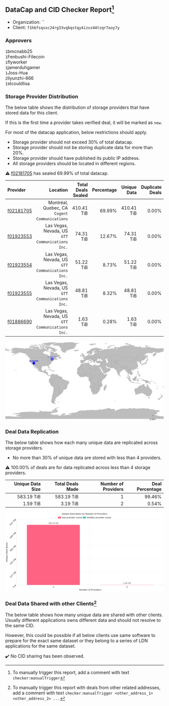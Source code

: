 ## DataCap and CID Checker Report[^1]
 - Organization: ``
 - Client: `f1h6fsqsxc24rg33vqbqstqy4izvz44tzqr7ooy7y`
### Approvers
`1`bmcnabb25<br/>`1`Fenbushi-Filecoin<br/>`1`flyworker<br/>`1`jamerduhgamer<br/>`1`Joss-Hua<br/>`2`liyunzhi-666<br/>`1`stcouldlisa


### Storage Provider Distribution
The below table shows the distribution of storage providers that have stored data for this client.

If this is the first time a provider takes verified deal, it will be marked as `new`.

For most of the datacap application, below restrictions should apply.
 - Storage provider should not exceed 30% of total datacap.
 - Storage provider should not be storing duplicate data for more than 20%.
 - Storage provider should have published its public IP address.
 - All storage providers should be located in different regions.

⚠️ [f02181705](https://filfox.info/en/address/f02181705) has sealed 69.99% of total datacap.

| Provider                                              |                                            Location | Total Deals Sealed | Percentage | Unique Data | Duplicate Deals |
| :---------------------------------------------------- | --------------------------------------------------: | -----------------: | ---------: | ----------: | --------------: |
| [f02181705](https://filfox.info/en/address/f02181705) |    Montréal, Quebec, CA<br/>`Cogent Communications` |         410.41 TiB |     69.99% |  410.41 TiB |           0.00% |
| [f01923553](https://filfox.info/en/address/f01923553) | Las Vegas, Nevada, US<br/>`GTT Communications Inc.` |          74.31 TiB |     12.67% |   74.31 TiB |           0.00% |
| [f01923554](https://filfox.info/en/address/f01923554) | Las Vegas, Nevada, US<br/>`GTT Communications Inc.` |          51.22 TiB |      8.73% |   51.22 TiB |           0.00% |
| [f01923555](https://filfox.info/en/address/f01923555) | Las Vegas, Nevada, US<br/>`GTT Communications Inc.` |          48.81 TiB |      8.32% |   48.81 TiB |           0.00% |
| [f01886690](https://filfox.info/en/address/f01886690) | Las Vegas, Nevada, US<br/>`GTT Communications Inc.` |           1.63 TiB |      0.28% |    1.63 TiB |           0.00% |

<img src="https://raw.githubusercontent.com/data-preservation-programs/filplus-checker-assets/main/filecoin-project/filecoin-plus-large-datasets/issues/1778/1702918556091.png"/>

### Deal Data Replication
The below table shows how each many unique data are replicated across storage providers.

- No more than 30% of unique data are stored with less than 4 providers.

⚠️ 100.00% of deals are for data replicated across less than 4 storage providers.

| Unique Data Size | Total Deals Made | Number of Providers | Deal Percentage |
| ---------------: | ---------------: | ------------------: | --------------: |
|       583.19 TiB |       583.19 TiB |                   1 |          99.46% |
|         1.59 TiB |         3.19 TiB |                   2 |           0.54% |

<img src="https://raw.githubusercontent.com/data-preservation-programs/filplus-checker-assets/main/filecoin-project/filecoin-plus-large-datasets/issues/1778/1702918556892.png"/>

### Deal Data Shared with other Clients[^3]
The below table shows how many unique data are shared with other clients.
Usually different applications owns different data and should not resolve to the same CID.

However, this could be possible if all below clients use same software to prepare for the exact same dataset or they belong to a series of LDN applications for the same dataset.

✔️ No CID sharing has been observed.

[^1]: To manually trigger this report, add a comment with text `checker:manualTrigger`

[^2]: Deals from those addresses are combined into this report as they are specified with `checker:manualTrigger`

[^3]: To manually trigger this report with deals from other related addresses, add a comment with text `checker:manualTrigger <other_address_1> <other_address_2> ...`
